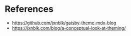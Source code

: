 # References

- https://github.com/jxnblk/gatsby-theme-mdx-blog
- https://jxnblk.com/blog/a-conceptual-look-at-theming/

